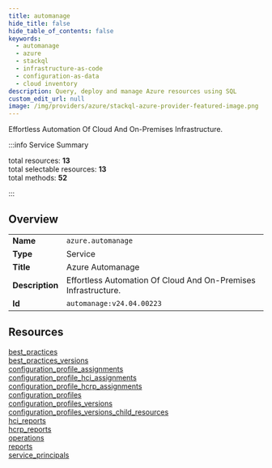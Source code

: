 ```yaml
---
title: automanage
hide_title: false
hide_table_of_contents: false
keywords:
  - automanage
  - azure
  - stackql
  - infrastructure-as-code
  - configuration-as-data
  - cloud inventory
description: Query, deploy and manage Azure resources using SQL
custom_edit_url: null
image: /img/providers/azure/stackql-azure-provider-featured-image.png
---
```


Effortless Automation Of Cloud And On-Premises Infrastructure.  
    
:::info Service Summary

<div class="row">
<div class="providerDocColumn">
<span>total resources:&nbsp;<b>13</b></span><br />
<span>total selectable resources:&nbsp;<b>13</b></span><br />
<span>total methods:&nbsp;<b>52</b></span><br />
</div>
</div>

:::

## Overview
<table><tbody>
<tr><td><b>Name</b></td><td><code>azure.automanage</code></td></tr>
<tr><td><b>Type</b></td><td>Service</td></tr>
<tr><td><b>Title</b></td><td>Azure Automanage</td></tr>
<tr><td><b>Description</b></td><td>Effortless Automation Of Cloud And On-Premises Infrastructure.</td></tr>
<tr><td><b>Id</b></td><td><code>automanage:v24.04.00223</code></td></tr>
</tbody></table>

## Resources
<div class="row">
<div class="providerDocColumn">
<a href="/providers/azure/automanage/best_practices/">best_practices</a><br />
<a href="/providers/azure/automanage/best_practices_versions/">best_practices_versions</a><br />
<a href="/providers/azure/automanage/configuration_profile_assignments/">configuration_profile_assignments</a><br />
<a href="/providers/azure/automanage/configuration_profile_hci_assignments/">configuration_profile_hci_assignments</a><br />
<a href="/providers/azure/automanage/configuration_profile_hcrp_assignments/">configuration_profile_hcrp_assignments</a><br />
<a href="/providers/azure/automanage/configuration_profiles/">configuration_profiles</a><br />
<a href="/providers/azure/automanage/configuration_profiles_versions/">configuration_profiles_versions</a><br />
</div>
<div class="providerDocColumn">
<a href="/providers/azure/automanage/configuration_profiles_versions_child_resources/">configuration_profiles_versions_child_resources</a><br />
<a href="/providers/azure/automanage/hci_reports/">hci_reports</a><br />
<a href="/providers/azure/automanage/hcrp_reports/">hcrp_reports</a><br />
<a href="/providers/azure/automanage/operations/">operations</a><br />
<a href="/providers/azure/automanage/reports/">reports</a><br />
<a href="/providers/azure/automanage/service_principals/">service_principals</a><br />
</div>
</div>
